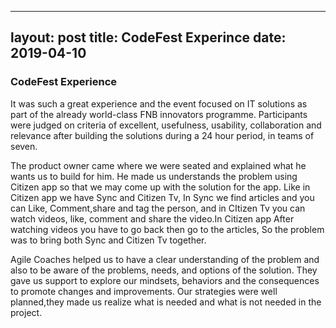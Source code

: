 
---
layout: post
title: CodeFest Experince
date: 2019-04-10
---

### CodeFest Experience

It was such a great experience and the event focused on IT solutions as part of the already world-class FNB innovators programme. Participants were judged on criteria of excellent, usefulness, usability, collaboration and relevance after building the solutions during a 24 hour period, in teams of seven.

The product owner came where we were seated and explained what he wants us to build for him.  He made us understands the problem using Citizen app so that we may come up with the solution for the app. Like in  Citizen app we have Sync and Citizen Tv, In Sync we find articles and you can Like, Comment,share and tag the person, and in CItizen Tv you can watch videos, like, comment and share the video.In Citizen app After watching videos you have to go back  then go to the articles, So the problem was to bring both Sync and Citizen Tv together.

Agile Coaches helped us to have a clear understanding of the problem and also to be aware of the problems, needs, and options of the solution.  They gave us support to explore our mindsets, behaviors and the consequences to promote changes and improvements. Our strategies were well planned,they made us realize what is needed and what is not needed in the project.



